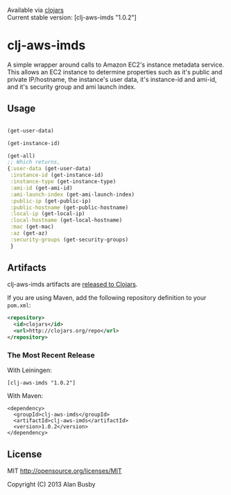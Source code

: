 Available via [clojars](https://clojars.org/clj-aws-imds)    
Current stable version: [clj-aws-imds "1.0.2"]


# clj-aws-imds

A simple wrapper around calls to Amazon EC2's instance metadata service.
This allows an EC2 instance to determine properties such as it's public
and private IP/hostname, the instance's user data, it's instance-id and
ami-id, and it's security group and ami launch index.


## Usage
```clojure

(get-user-data)

(get-instance-id)

(get-all)
;; Which returns,
{:user-data (get-user-data)
 :instance-id (get-instance-id)
 :instance-type (get-instance-type)
 :ami-id (get-ami-id)
 :ami-launch-index (get-ami-launch-index)
 :public-ip (get-public-ip)
 :public-hostname (get-public-hostname)
 :local-ip (get-local-ip)
 :local-hostname (get-local-hostname)
 :mac (get-mac)
 :az (get-az)
 :security-groups (get-security-groups)
 }
```


## Artifacts

clj-aws-imds artifacts are [released to Clojars](https://clojars.org/clj-aws-imds).

If you are using Maven, add the following repository definition to your `pom.xml`:

``` xml
<repository>
  <id>clojars</id>
  <url>http://clojars.org/repo</url>
</repository>
```

### The Most Recent Release

With Leiningen:

    [clj-aws-imds "1.0.2"]


With Maven:

    <dependency>
      <groupId>clj-aws-imds</groupId>
      <artifactId>clj-aws-imds</artifactId>
      <version>1.0.2</version>
    </dependency>


## License

MIT
http://opensource.org/licenses/MIT

Copyright (C) 2013 Alan Busby
